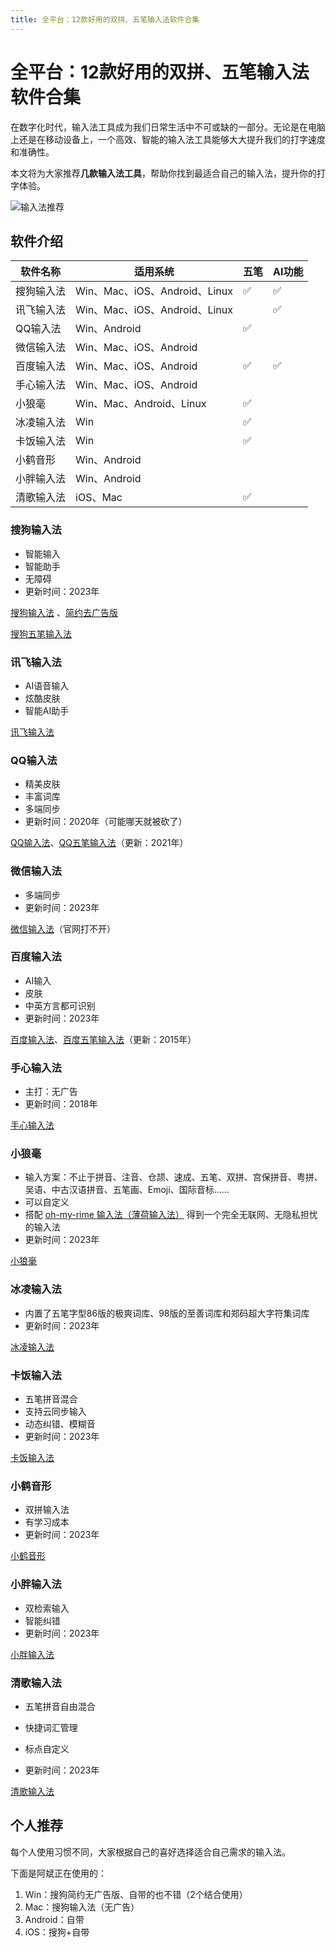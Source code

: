```yaml
---
title: 全平台：12款好用的双拼、五笔输入法软件合集
---
```


# 全平台：12款好用的双拼、五笔输入法软件合集

在数字化时代，输入法工具成为我们日常生活中不可或缺的一部分。无论是在电脑上还是在移动设备上，一个高效、智能的输入法工具能够大大提升我们的打字速度和准确性。

本文将为大家推荐**几款输入法工具**，帮助你找到最适合自己的输入法，提升你的打字体验。

![输入法推荐](https://usacdn.wangdu.site/file/blog-cdn/WP-CDN-02/2023/202311231148101.webp)

## 软件介绍

| 软件名称   | 适用系统                      | 五笔 | AI功能 |
| ---------- | ----------------------------- | ---- | ------ |
| 搜狗输入法 | Win、Mac、iOS、Android、Linux | ✅    | ✅      |
| 讯飞输入法 | Win、Mac、iOS、Android、Linux |      | ✅      |
| QQ输入法   | Win、Android                  | ✅    |        |
| 微信输入法 | Win、Mac、iOS、Android        |      |        |
| 百度输入法 | Win、Mac、iOS、Android        | ✅    | ✅      |
| 手心输入法 | Win、Mac、iOS、Android        |      |        |
| 小狼毫     | Win、Mac、Android、Linux      | ✅    |        |
| 冰凌输入法 | Win                           | ✅    |        |
| 卡饭输入法 | Win                           | ✅    |        |
| 小鹤音形   | Win、Android                  |      |        |
| 小胖输入法 | Win、Android                  |      |        |
| 清歌输入法 | iOS、Mac                      | ✅    |        |

### 搜狗输入法

- 智能输入
- 智能助手
- 无障碍
- 更新时间：2023年

[搜狗输入法](https://shurufa.sogou.com/) 、[简约去广告版](https://www.123pan.com/s/NFzA-4Drgh.html)

[搜狗五笔输入法](https://wubi.sogou.com/)

### 讯飞输入法

- AI语音输入
- 炫酷皮肤
- 智能AI助手

[讯飞输入法](https://srf.xunfei.cn/#/)

### QQ输入法

- 精美皮肤
- 丰富词库
- 多端同步
- 更新时间：2020年（可能哪天就被砍了）

[QQ输入法](https://qq.pinyin.cn/)、[QQ五笔输入法](https://qq.pinyin.cn/wubi/)（更新：2021年）

### 微信输入法

- 多端同步
- 更新时间：2023年

[微信输入法](https://z.weixin.qq.com/)（官网打不开）

### 百度输入法

- AI输入
- 皮肤
- 中英方言都可识别
- 更新时间：2023年

[百度输入法](https://srf.baidu.com/default/)、[百度五笔输入法](https://shurufa.baidu.com/wubi/)（更新：2015年）

### 手心输入法

- 主打：无广告
- 更新时间：2018年

[手心输入法](https://www.xinshuru.com/index.html)

### 小狼毫

- 输入方案：不止于拼音、注音、仓颉、速成、五笔、双拼、宫保拼音、粤拼、吴语、中古汉语拼音、五笔画、Emoji、国际音标……
- 可以自定义
- 搭配 [oh-my-rime 输入法（薄荷输入法）](https://www.mintimate.cc/zh/) 得到一个完全无联网、无隐私担忧的输入法
- 更新时间：2023年

[小狼毫](https://rime.im/)

### 冰凌输入法

- 内置了五笔字型86版的极爽词库、98版的至善词库和郑码超大字符集词库
- 更新时间：2023年

[冰凌输入法](https://www.icesofts.com/)

### 卡饭输入法

- 五笔拼音混合
- 支持云同步输入
- 动态纠错、模糊音
- 更新时间：2023年

[卡饭输入法](https://input.kfsafe.cn/)

### 小鹤音形

- 双拼输入法
- 有学习成本
- 更新时间：2023年

[小鹤音形](https://flypy.com/)

### 小胖输入法

- 双检索输入
- 智能纠错
- 更新时间：2023年

[小胖输入法](https://pangime.com/)

### 清歌输入法

- 五笔拼音自由混合

- 快捷词汇管理

- 标点自定义

- 更新时间：2023年

[清歌输入法](https://qingg.im/index.html)

## 个人推荐

每个人使用习惯不同，大家根据自己的喜好选择适合自己需求的输入法。

下面是阿斌正在使用的：

1. Win：搜狗简约无广告版、自带的也不错（2个结合使用）
2. Mac：搜狗输入法（无广告）
3. Android：自带
4. iOS：搜狗+自带